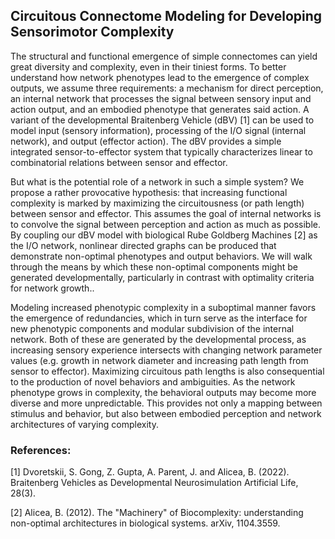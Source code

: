 ## Circuitous Connectome Modeling for Developing Sensorimotor Complexity

The structural and functional emergence of simple connectomes can yield great diversity and complexity, even in their tiniest forms. To better understand how network phenotypes lead to the emergence of complex outputs, we assume three requirements: a mechanism for direct perception, an internal network that processes the signal between sensory input and action output, and an embodied phenotype that generates said action. A variant of the developmental Braitenberg Vehicle (dBV) [1] can be used to model input (sensory information), processing of the I/O signal (internal network), and output (effector action). The dBV provides a simple integrated sensor-to-effector system that typically characterizes linear to combinatorial relations between sensor and effector.

But what is the potential role of a network in such a simple system? We propose a rather provocative hypothesis: that increasing functional complexity is marked by maximizing the circuitousness (or path length) between sensor and effector. This assumes the goal of internal networks is to convolve the signal between perception and action as much as possible. By coupling our dBV model with biological Rube Goldberg Machines [2] as the I/O network, nonlinear directed graphs can be produced that demonstrate non-optimal phenotypes and output behaviors. We will walk through the means by which these non-optimal components might be generated developmentally, particularly in contrast with optimality criteria for network growth..

Modeling increased phenotypic complexity in a suboptimal manner favors the emergence of redundancies, which in turn serve as the interface for new phenotypic components and modular subdivision of the internal network. Both of these are generated by the developmental process, as increasing sensory experience intersects with changing network parameter values (e.g. growth in network diameter and increasing path length from sensor to effector). Maximizing circuitous path lengths is also consequential to the production of novel behaviors and ambiguities. As the network phenotype grows in complexity, the behavioral outputs may become more diverse and more unpredictable. This provides not only a mapping between stimulus and behavior, but also between embodied perception and network architectures of varying complexity. 

### References:
[1] Dvoretskii, S. Gong, Z. Gupta, A. Parent, J. and Alicea, B. (2022). Braitenberg Vehicles as Developmental Neurosimulation Artificial Life, 28(3).

[2] Alicea, B. (2012). The "Machinery" of Biocomplexity: understanding non-optimal architectures in biological systems. arXiv, 1104.3559.
